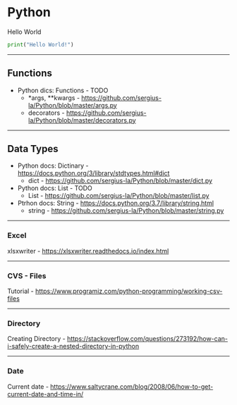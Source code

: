 # Python

Hello World
```python
print("Hello World!")
```

***

## Functions

- Python dics: Functions - TODO
    - *args, **kwargs - https://github.com/sergius-la/Python/blob/master/args.py
    - decorators - https://github.com/sergius-la/Python/blob/master/decorators.py

***

## Data Types

- Python docs: Dictinary - https://docs.python.org/3/library/stdtypes.html#dict
    - dict - https://github.com/sergius-la/Python/blob/master/dict.py
- Python docs: List - TODO
    - List - https://github.com/sergius-la/Python/blob/master/list.py
- Ptrhon docs: String - https://docs.python.org/3.7/library/string.html
    - string - https://github.com/sergius-la/Python/blob/master/string.py

***

### Excel
xlsxwriter - https://xlsxwriter.readthedocs.io/index.html

***

### CVS - Files
Tutorial - https://www.programiz.com/python-programming/working-csv-files

***

### Directory
Creating Directory - https://stackoverflow.com/questions/273192/how-can-i-safely-create-a-nested-directory-in-python

***

### Date

Current date - https://www.saltycrane.com/blog/2008/06/how-to-get-current-date-and-time-in/